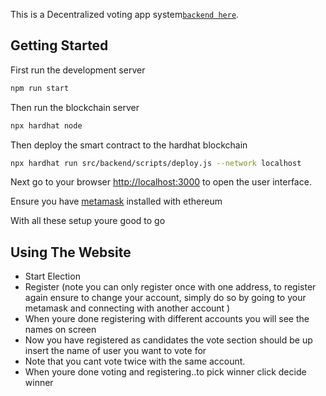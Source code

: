 This is a Decentralized voting app system[`backend here`](https://github.com/Riocodex/Voting-dapp).

## Getting Started
First run the development server
```bash
npm run start
```
Then run the blockchain server
```bash
npx hardhat node
```

Then deploy the smart contract to the hardhat blockchain
```bash
npx hardhat run src/backend/scripts/deploy.js --network localhost
```

Next go to your browser [http://localhost:3000](http://localhost:3000) to open the user interface.

Ensure you have [metamask](https://chrome.google.com/webstore/detail/metamask/nkbihfbeogaeaoehlefnkodbefgpgknn?hl=en) installed with ethereum

With all these setup youre good to go

## Using The Website

- Start Election
- Register (note you can only register once with one address, to register   again ensure to change your account, simply do so by going to your metamask and connecting with another account )
- When youre done registering with different accounts you will see the names on screen
- Now you have registered as candidates the vote section should be up insert the name of user you want to vote for
- Note that you cant vote twice with the same account.
- When youre done voting and registering..to pick winner click decide winner 


